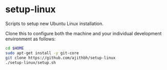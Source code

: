setup-linux
===========

Scripts to setup new Ubuntu Linux installation.

Clone this to configure both the machine and your individual development environment as
follows:

```sh
cd $HOME
sudo apt-get install -y git-core
git clone https://github.com/ajithbh/setup-linux
./setup-linux/setup.sh
```



